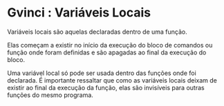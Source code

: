 # Gvinci : Variáveis Locais

Variáveis locais são aquelas declaradas dentro de uma função.

Elas começam a existir no início da execução do bloco de comandos ou função onde foram definidas e são apagadas ao final da execução do bloco.

Uma variável local só pode ser usada dentro das funções onde foi declarada. É importante ressaltar que como as variáveis locais deixam de existir ao final da execução da função, elas são invisíveis para outras funções do mesmo programa.


